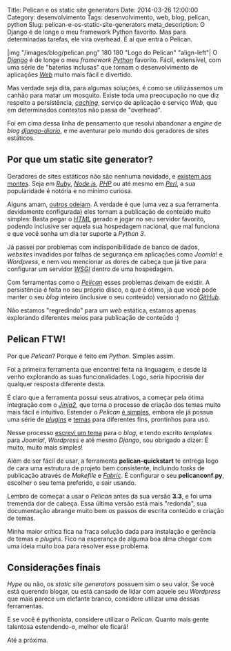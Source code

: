 Title: Pelican e os static site generators
Date: 2014-03-26 12:00:00
Category: desenvolvimento
Tags: desenvolvimento, web, blog, pelican, python
Slug: pelican-e-os-static-site-generators
meta_description: O Django é de longe o meu framework Python favorito. Mas para determinadas tarefas, ele vira overhead. É aí que entra o Pelican.


|img "/images/blog/pelican.png" 180 180 "Logo do Pelican" "align-left"|
O [*Django*][] é de longe o meu *framework* [*Python*][] favorito. Fácil,
extensível, com uma série de "baterias inclusas" que tornam o desenvolvimento
de aplicações [*Web*][] muito mais fácil e divertido.

Mas verdade seja dita, para algumas soluções, é como se utilizássemos um
canhão para matar um mosquito. Existe toda uma preocupação no que diz respeito
a persistência, [*caching*][], serviço de aplicação e serviço *Web*, que em
determinados contextos não passa de "overhead".

<!-- PELICAN_END_SUMMARY -->

Foi em cima dessa linha de pensamento que resolvi abandonar a *engine* de
*blog* [*django-diario*][], e me aventurar pelo mundo dos geradores de sites
estáticos.

Por que um static site generator?
---------------------------------

Geradores de sites estáticos não são nenhuma novidade, e 
[existem aos montes][staticsitegenerators]. Seja em [*Ruby*][], [*Node.js*][],
[*PHP*][] ou até mesmo em [*Perl*][], a sua popularidade é notória e no mínimo
curiosa.

Alguns amam, [outros odeiam][odeiam]. A verdade é que (uma vez a sua ferramenta
devidamente configurada) eles tornam a publicação de conteúdo muito simples:
Basta pegar o [*HTML*][] gerado e jogar no seu servidor favorito, podendo 
inclusive ser aquela sua hospedagem nacional, que mal funciona e que você sonha
um dia ter suporte a *Python 3*.

Já passei por problemas com indisponibilidade de banco de dados, *websites*
invadidos por falhas de segurança em aplicações como *Joomla!* e *Wordpress*,
e nem vou mencionar as dores de cabeça que já tive para configurar um servidor 
[*WSGI*][] dentro de uma hospedagem.

Com ferramentas como o [*Pelican*][] esses problemas deixam de existir. A
persistência é feita no seu próprio disco, o que é ótimo, já que você pode
manter o seu *blog* inteiro (inclusive o seu conteúdo) versionado no
[*GitHub*][].

Não estamos "regredindo" para um *web* estática, estamos apenas explorando
diferentes meios para publicação de conteúdo :)

Pelican FTW!
------------

Por que *Pelican*? Porque é feito em *Python*. Simples assim.

Foi a primeira ferramenta que encontrei feita na linguagem, e desde lá venho
explorando as suas funcionalidades. Logo, seria hipocrisia dar qualquer
resposta diferente desta.

É claro que a ferramenta possui seus atrativos, a começar pela ótima
integração com o [*Jinja2*][], que torna o processo de criação dos temas muito
mais  fácil e intuitivo. Estender o *Pelican* [é simples][estender], embora
ele já possua uma série de [*plugins*][] e [temas][] para diferentes fins,
prontinhos para uso.

Nesse processo [escrevi um tema][tema] para o *blog*, e tendo escrito
*templates* para *Joomla!*, *Wordpress* e até mesmo *Django*, sou obrigado a
dizer: É muito, muito mais simples! 

Além de ser fácil de usar, a ferramenta **pelican-quickstart** te entrega logo
de cara uma estrutura de projeto bem consistente, incluindo *tasks* de
publicação através de *Makefile* e [*Fabric*][]. É configurar o seu
**pelicanconf.py**, escolher o seu tema preferido, e sair usando.

Lembro de começar a usar o *Pelican* antes da sua versão **3.3**, e foi uma
tremenda dor de cabeça. Essa última versão está mais "redonda", sua
documentação abrange muito bem os passos de escrita conteúdo e criação de temas.

Minha maior crítica fica na fraca solução dada para instalação e gerência de
temas e *plugins*. Fico na esperança de alguma boa alma chegar com uma ideia
muito boa para resolver esse problema.

Considerações finais
--------------------

*Hype* ou não, os *static site generators* possuem sim o seu valor. Se você
está querendo blogar, ou está cansado de lidar com aquele seu *Wordpress* que
mais parece um elefante branco, considere utilizar uma dessas ferramentas.

E se você é pythonista, considere utilizar o *Pelican*. Quanto mais gente
talentosa estendendo-o, melhor ele ficará!

Até a próxima.


  [*Django*]: {tag}django "Leia mais sobre Django"
  [*Python*]: {tag}python "Leia mais sobre Python"
  [*Web*]: {tag}web "Leia mais sobre Web"
  [*caching*]: {tag}cache "Leia mais sobre Cache"
  [*django-diario*]: https://bitbucket.org/semente/django-diario "Conheça a engine de blogs escrita em Python e Django"
  [*Ruby*]: http://jekyllrb.com/ "Transform your plain text into static websites and blogs"
  [*Node.js*]: http://docpad.org/ "Designers and developers can create websites faster than ever before"
  [*PHP*]: http://dropplets.com/ "A fresh platform dedicated to making blogging simple again"
  [*Perl*]: http://ikiwiki.info/ "Ikiwiki is a wiki compiler. It converts wiki pages into HTML pages suitable for publishing on a website"
  [staticsitegenerators]: http://staticsitegenerators.net/ "The definitive listing of Static Site Generators"
  [odeiam]: http://blog.millermedeiros.com/static-site-generators/ "Static site generators"
  [*HTML*]: {tag}html5 "Leia mais sobre HTML"
  [*WSGI*]: {filename}entendendo-o-cgi-fastcgi-e-wsgi.md "Entendendo o CGI, FastCGI e o WSGI"
  [*Pelican*]: http://docs.getpelican.com/ "Pelican is a static site generator, written in Python"
  [*GitHub*]: https://github.com/kplaube/blog "Contribua com o código deste blog!"
  [*Jinja2*]: http://jinja.pocoo.org/docs/ "Jinja2 is a modern and designer friendly templating language for Python, modelled after Django’s templates"
  [*plugins*]: https://github.com/getpelican/pelican-plugins "A bunch of plugins for the pelican blog engine."
  [temas]: https://github.com/getpelican/pelican-themes "Themes for pelican"
  [estender]: http://docs.getpelican.com/en/3.3.0/plugins.html#how-to-create-plugins "Como criar plugins para o Pelican"
  [*Fabric*]: {filename}automatize-o-deploy-dos-seus-projetos-com-fabric.md "Automatize o deploy dos seus projetos com Fabric"
  [tema]: https://github.com/kplaube/maggner-pelican "Contribua com o Maggner-Pelican"
